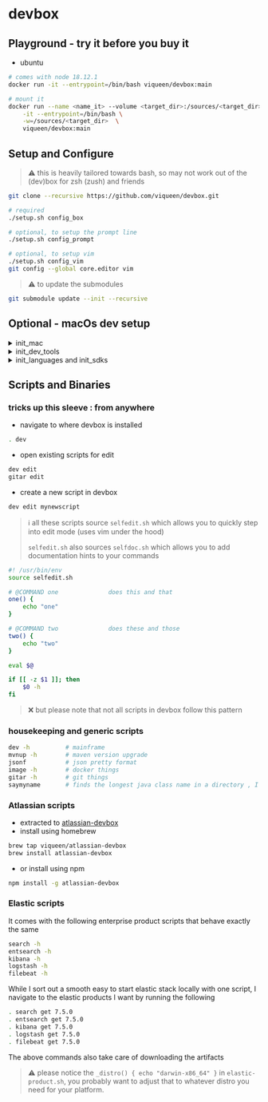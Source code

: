 # devbox

## Playground - try it before you buy it

- ubuntu

```bash
# comes with node 18.12.1
docker run -it --entrypoint=/bin/bash viqueen/devbox:main

# mount it
docker run --name <name_it> --volume <target_dir>:/sources/<target_dir> \
    -it --entrypoint=/bin/bash \
    -w=/sources/<target_dir>  \
    viqueen/devbox:main
```

## Setup and Configure

> :warning: this is heavily tailored towards bash, so may not work out of the (dev)box
> for zsh (zush) and friends

```bash
git clone --recursive https://github.com/viqueen/devbox.git

# required
./setup.sh config_box

# optional, to setup the prompt line
./setup.sh config_prompt

# optional, to setup vim
./setup.sh config_vim
git config --global core.editor vim
```

> :warning: to update the submodules

```bash
git submodule update --init --recursive
```

## Optional - macOs dev setup

<details>
<summary>init_mac</summary>
<p>

```bash
# home_brew
/usr/bin/ruby -e "$(curl -fsSL https://raw.githubusercontent.com/Homebrew/install/master/install)"

# terminal wisdom
brew install cowsay
brew install fortune
echo "fortune | cowsay" >> ~/.profile
```

</p>
</details>

<details>
<summary>init_dev_tools</summary>
<p>

```bash

ln -sfvn ~/.bashrc ~/.profile
ln -sfvn ~/.bashrc ~/.bash_profile

# sdkman
curl -s "https://get.sdkman.io" | bash

sdk list java
sdk install java <>

# jenv (requires Java to be installed)
brew install jenv
echo 'export PATH="$HOME/.jenv/bin:$PATH"' >> ~/.bashrc
echo 'eval "$(jenv init -)"' >> ~/.bashrc

# maven
brew install mvnvm
mvn --version

# node
brew install nvm
nvm install node

# ruby
brew install rbenv
echo 'eval "$(rbenv init -)"' >> ~/.bashrc

# other build tools
brew install ant
brew install gradle
brew install sbt

brew tap bazelbuild/tap
brew tap-pin bazelbuild/tap
brew install bazel


# aws
brew install awscli
```

</p>
</details>

<details>
<summary>init_languages and init_sdks</summary>
<p>

```bash
brew install scala
brew install kotlin
```

</p>
</details>

## Scripts and Binaries

### tricks up this sleeve : from anywhere

- navigate to where devbox is installed

```bash
. dev
```

- open existing scripts for edit

```bash
dev edit
gitar edit
```

- create a new script in devbox

```bash
dev edit mynewscript
```

> :information_source: all these scripts source `selfedit.sh`
> which allows you to quickly step into edit mode (uses vim under the hood)
>
> `selfedit.sh` also sources `selfdoc.sh` which allows you to add documentation hints
> to your commands

```bash
#! /usr/bin/env
source selfedit.sh

# @COMMAND one              does this and that
one() {
    echo "one"
}

# @COMMAND two              does these and those
two() {
    echo "two"
}

eval $@

if [[ -z $1 ]]; then
    $0 -h
fi
```

> :x: but please note that not all scripts in devbox follow this pattern

### housekeeping and generic scripts

```bash
dev -h          # mainframe
mvnup -h        # maven version upgrade
jsonf           # json pretty format
image -h        # docker things
gitar -h        # git things
saymyname       # finds the longest java class name in a directory , I was bored once so I wrote this
```

### Atlassian scripts

- extracted to [atlassian-devbox](https://github.com/viqueen/atlassian-devbox)
- install using homebrew

```bash
brew tap viqueen/atlassian-devbox
brew install atlassian-devbox
```

- or install using npm

```bash
npm install -g atlassian-devbox
```

### Elastic scripts

It comes with the following enterprise product scripts that behave exactly the same

```bash
search -h
entsearch -h
kibana -h
logstash -h
filebeat -h
```

While I sort out a smooth easy to start elastic stack locally with one script, I navigate to the elastic products
I want by running the following

```bash
. search get 7.5.0
. entsearch get 7.5.0
. kibana get 7.5.0
. logstash get 7.5.0
. filebeat get 7.5.0
```

The above commands also take care of downloading the artifacts

> :warning: please notice the `_distro() { echo "darwin-x86_64" }` in `elastic-product.sh`, you
> probably want to adjust that to whatever distro you need for your platform.

